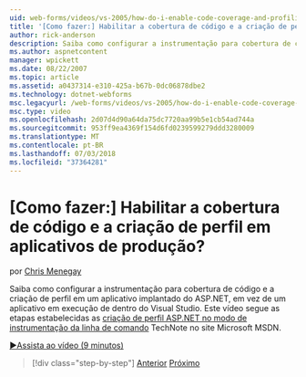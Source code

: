 ```yaml
---
uid: web-forms/videos/vs-2005/how-do-i-enable-code-coverage-and-profiling-in-production-applications
title: '[Como fazer:] Habilitar a cobertura de código e a criação de perfil em aplicativos de produção? | Microsoft Docs'
author: rick-anderson
description: Saiba como configurar a instrumentação para cobertura de código e a criação de perfil em um aplicativo implantado do ASP.NET, em vez de um aplicativo executado por meio de Vi...
ms.author: aspnetcontent
manager: wpickett
ms.date: 08/22/2007
ms.topic: article
ms.assetid: a0437314-e310-425a-b67b-0dc06878dbe2
ms.technology: dotnet-webforms
msc.legacyurl: /web-forms/videos/vs-2005/how-do-i-enable-code-coverage-and-profiling-in-production-applications
msc.type: video
ms.openlocfilehash: 2d07d4d90a64da75dc7720aa99b5e1cb54ad744a
ms.sourcegitcommit: 953ff9ea4369f154d6fd0239599279ddd3280009
ms.translationtype: MT
ms.contentlocale: pt-BR
ms.lasthandoff: 07/03/2018
ms.locfileid: "37364281"
---
```

<a name="how-do-i-enable-code-coverage-and-profiling-in-production-applications"></a>[Como fazer:] Habilitar a cobertura de código e a criação de perfil em aplicativos de produção?
====================
por [Chris Menegay](https://twitter.com/CMenegay)

Saiba como configurar a instrumentação para cobertura de código e a criação de perfil em um aplicativo implantado do ASP.NET, em vez de um aplicativo em execução de dentro do Visual Studio. Este vídeo segue as etapas estabelecidas as [criação de perfil ASP.NET no modo de instrumentação da linha de comando](https://msdn.microsoft.com/teamsystem/aa718860.aspx) TechNote no site Microsoft MSDN.

[&#9654;Assista ao vídeo (9 minutos)](https://channel9.msdn.com/Blogs/ASP-NET-Site-Videos/how-do-i-enable-code-coverage-and-profiling-in-production-applications)

> [!div class="step-by-step"]
> [Anterior](how-do-i-run-unit-tests-against-a-deployed-database.md)
> [Próximo](web-deployment-projects.md)
